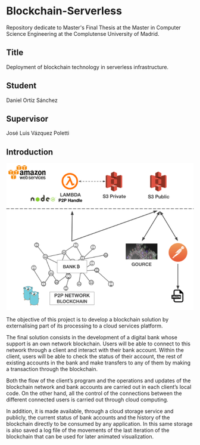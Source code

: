 # Blockchain-Serverless
Repository dedicate to Master's Final Thesis at the Master in Computer Science Engineering at the Complutense University of Madrid.
## Title
Deployment of blockchain technology in serverless infrastructure.
## Student
Daniel Ortiz Sánchez
## Supervisor 
José Luis Vázquez Poletti
## Introduction

![](./resize_layout.png)

The objective of this project is to develop a blockchain solution by externalising part of its processing to a cloud services platform.

The final solution consists in the development of a digital bank whose support is an own network blockchain. Users will be able to connect to this network through a client and interact with their bank account. Within the client, users will be able to check the status of their account, the rest of existing accounts in the bank and make transfers to any of them by making a transaction through the blockchain.

Both the flow of the client’s program and the operations and updates of the blockchain network and bank accounts are carried out in each client’s local code. On the other hand, all the control of the connections between the different connected users is carried out through cloud computing.

In addition, it is made available, through a cloud storage service and publicly, the current status of bank accounts and the history of the blockchain directly to be consumed by any application. In this same storage is also saved a log file of the movements of the last iteration of the blockchain that can be used for later animated visualization.
